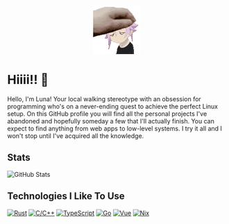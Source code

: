<div align="center">

![Pet The Crona](./assets/gifs/pet-the-crona.gif)

</div>

# Hiiii!! 👋

Hello, I'm Luna! Your local walking stereotype with an obsession for programming who's on a
never-ending quest to achieve the perfect Linux setup. On this GitHub profile you will find
all the personal projects I've abandoned and hopefully someday a few that I'll actually finish.
You can expect to find anything from web apps to low-level systems. I try it all and I won't stop
until I've acquired all the knowledge.

## Stats

![GitHub Stats](https://github-readme-stats.vercel.app/api?username=toodeluna&show_icons=true&theme=tokyonight)

## Technologies I Like To Use

[![Rust](https://img.shields.io/badge/rust-orange?style=for-the-badge&logo=rust&logoColor=white)](https://www.rust-lang.org/)
[![C/C++](https://img.shields.io/badge/c%2Fc%2B%2B-2980e3?style=for-the-badge&logo=c%2B%2B&logoColor=white)](https://en.cppreference.com/w/)
[![TypeScript](https://img.shields.io/badge/typescript-1468c7?style=for-the-badge&logo=typescript&logoColor=white)](https://www.typescriptlang.org/)
[![Go](https://img.shields.io/badge/go-29b1e3?style=for-the-badge&logo=go&logoColor=white)](https://go.dev/)
[![Vue](https://img.shields.io/badge/vue-1dcc7d?style=for-the-badge&logo=vuedotjs&logoColor=white)](https://vuejs.org/)
[![Nix](https://img.shields.io/badge/nix-blue?style=for-the-badge&logo=nixos&logoColor=white)](https://nixos.org/)
